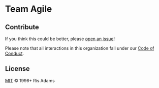 # Team Agile

## Contribute

If you think this could be better, please [open an issue](https://github.com/risadams/team-agile/issues/new)!

Please note that all interactions in this organization fall under our [Code of Conduct](CODE_OF_CONDUCT.md).

## License

[MIT](LICENSE) © 1996+ Ris Adams
